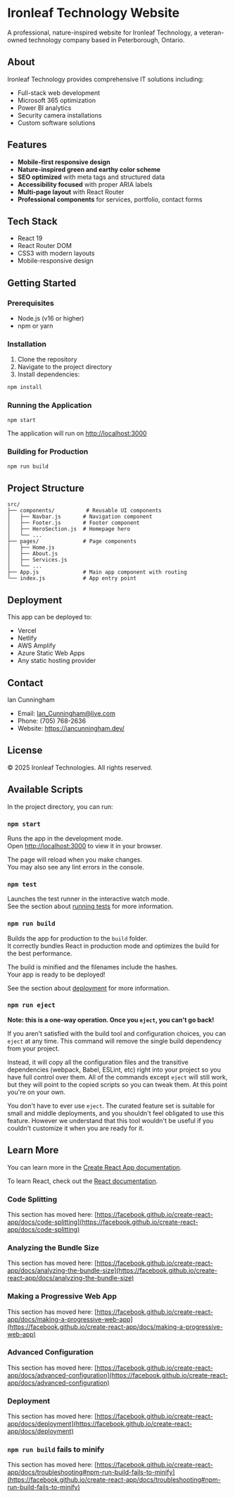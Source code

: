 # Ironleaf Technology Website

A professional, nature-inspired website for Ironleaf Technology, a veteran-owned technology company based in Peterborough, Ontario.

## About

Ironleaf Technology provides comprehensive IT solutions including:
- Full-stack web development
- Microsoft 365 optimization
- Power BI analytics
- Security camera installations
- Custom software solutions

## Features

- **Mobile-first responsive design**
- **Nature-inspired green and earthy color scheme**
- **SEO optimized** with meta tags and structured data
- **Accessibility focused** with proper ARIA labels
- **Multi-page layout** with React Router
- **Professional components** for services, portfolio, contact forms

## Tech Stack

- React 19
- React Router DOM
- CSS3 with modern layouts
- Mobile-responsive design

## Getting Started

### Prerequisites

- Node.js (v16 or higher)
- npm or yarn

### Installation

1. Clone the repository
2. Navigate to the project directory
3. Install dependencies:

```bash
npm install
```

### Running the Application

```bash
npm start
```

The application will run on [http://localhost:3000](http://localhost:3000)

### Building for Production

```bash
npm run build
```

## Project Structure

```
src/
├── components/          # Reusable UI components
│   ├── Navbar.js       # Navigation component
│   ├── Footer.js       # Footer component
│   ├── HeroSection.js  # Homepage hero
│   └── ...
├── pages/              # Page components
│   ├── Home.js
│   ├── About.js
│   ├── Services.js
│   └── ...
├── App.js              # Main app component with routing
└── index.js            # App entry point
```

## Deployment

This app can be deployed to:
- Vercel
- Netlify
- AWS Amplify
- Azure Static Web Apps
- Any static hosting provider

## Contact

Ian Cunningham
- Email: Ian_Cunningham@live.com
- Phone: (705) 768-2636
- Website: https://iancunningham.dev/

## License

© 2025 Ironleaf Technologies. All rights reserved.

## Available Scripts

In the project directory, you can run:

### `npm start`

Runs the app in the development mode.\
Open [http://localhost:3000](http://localhost:3000) to view it in your browser.

The page will reload when you make changes.\
You may also see any lint errors in the console.

### `npm test`

Launches the test runner in the interactive watch mode.\
See the section about [running tests](https://facebook.github.io/create-react-app/docs/running-tests) for more information.

### `npm run build`

Builds the app for production to the `build` folder.\
It correctly bundles React in production mode and optimizes the build for the best performance.

The build is minified and the filenames include the hashes.\
Your app is ready to be deployed!

See the section about [deployment](https://facebook.github.io/create-react-app/docs/deployment) for more information.

### `npm run eject`

**Note: this is a one-way operation. Once you `eject`, you can't go back!**

If you aren't satisfied with the build tool and configuration choices, you can `eject` at any time. This command will remove the single build dependency from your project.

Instead, it will copy all the configuration files and the transitive dependencies (webpack, Babel, ESLint, etc) right into your project so you have full control over them. All of the commands except `eject` will still work, but they will point to the copied scripts so you can tweak them. At this point you're on your own.

You don't have to ever use `eject`. The curated feature set is suitable for small and middle deployments, and you shouldn't feel obligated to use this feature. However we understand that this tool wouldn't be useful if you couldn't customize it when you are ready for it.

## Learn More

You can learn more in the [Create React App documentation](https://facebook.github.io/create-react-app/docs/getting-started).

To learn React, check out the [React documentation](https://reactjs.org/).

### Code Splitting

This section has moved here: [https://facebook.github.io/create-react-app/docs/code-splitting](https://facebook.github.io/create-react-app/docs/code-splitting)

### Analyzing the Bundle Size

This section has moved here: [https://facebook.github.io/create-react-app/docs/analyzing-the-bundle-size](https://facebook.github.io/create-react-app/docs/analyzing-the-bundle-size)

### Making a Progressive Web App

This section has moved here: [https://facebook.github.io/create-react-app/docs/making-a-progressive-web-app](https://facebook.github.io/create-react-app/docs/making-a-progressive-web-app)

### Advanced Configuration

This section has moved here: [https://facebook.github.io/create-react-app/docs/advanced-configuration](https://facebook.github.io/create-react-app/docs/advanced-configuration)

### Deployment

This section has moved here: [https://facebook.github.io/create-react-app/docs/deployment](https://facebook.github.io/create-react-app/docs/deployment)

### `npm run build` fails to minify

This section has moved here: [https://facebook.github.io/create-react-app/docs/troubleshooting#npm-run-build-fails-to-minify](https://facebook.github.io/create-react-app/docs/troubleshooting#npm-run-build-fails-to-minify)
